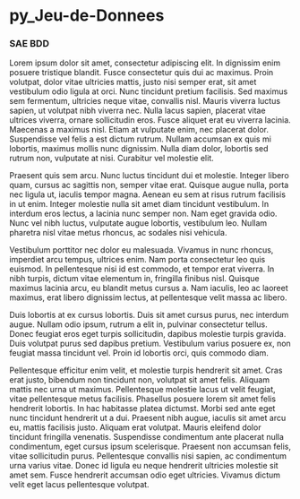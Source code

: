 # py_Jeu-de-Donnees

### SAE BDD

Lorem ipsum dolor sit amet, consectetur adipiscing elit. In dignissim enim posuere tristique blandit. Fusce consectetur quis dui ac maximus. Proin volutpat, dolor vitae ultricies mattis, justo nisi semper erat, sit amet vestibulum odio ligula at orci. Nunc tincidunt pretium facilisis. Sed maximus sem fermentum, ultricies neque vitae, convallis nisl. Mauris viverra luctus sapien, ut volutpat nibh viverra nec. Nulla lacus sapien, placerat vitae ultrices viverra, ornare sollicitudin eros. Fusce aliquet erat eu viverra lacinia. Maecenas a maximus nisl. Etiam at vulputate enim, nec placerat dolor. Suspendisse vel felis a est dictum rutrum. Nullam accumsan ex quis mi lobortis, maximus mollis nunc dignissim. Nulla diam dolor, lobortis sed rutrum non, vulputate at nisi. Curabitur vel molestie elit.

Praesent quis sem arcu. Nunc luctus tincidunt dui et molestie. Integer libero quam, cursus ac sagittis non, semper vitae erat. Quisque augue nulla, porta nec ligula ut, iaculis tempor magna. Aenean eu sem at risus rutrum facilisis in ut enim. Integer molestie nulla sit amet diam tincidunt vestibulum. In interdum eros lectus, a lacinia nunc semper non. Nam eget gravida odio. Nunc vel nibh luctus, vulputate augue lobortis, vestibulum leo. Nullam pharetra nisl vitae metus rhoncus, ac sodales nisi vehicula.

Vestibulum porttitor nec dolor eu malesuada. Vivamus in nunc rhoncus, imperdiet arcu tempus, ultrices enim. Nam porta consectetur leo quis euismod. In pellentesque nisi id est commodo, et tempor erat viverra. In nibh turpis, dictum vitae elementum in, fringilla finibus nisl. Quisque maximus lacinia arcu, eu blandit metus cursus a. Nam iaculis, leo ac laoreet maximus, erat libero dignissim lectus, at pellentesque velit massa ac libero.

Duis lobortis at ex cursus lobortis. Duis sit amet cursus purus, nec interdum augue. Nullam odio ipsum, rutrum a elit in, pulvinar consectetur tellus. Donec feugiat eros eget turpis sollicitudin, dapibus molestie turpis gravida. Duis volutpat purus sed dapibus pretium. Vestibulum varius posuere ex, non feugiat massa tincidunt vel. Proin id lobortis orci, quis commodo diam.

Pellentesque efficitur enim velit, et molestie turpis hendrerit sit amet. Cras erat justo, bibendum non tincidunt non, volutpat sit amet felis. Aliquam mattis nec urna ut maximus. Pellentesque molestie lacus ut velit feugiat, vitae pellentesque metus facilisis. Phasellus posuere lorem sit amet felis hendrerit lobortis. In hac habitasse platea dictumst. Morbi sed ante eget nunc tincidunt hendrerit ut a dui. Praesent nibh augue, iaculis sit amet arcu eu, mattis facilisis justo. Aliquam erat volutpat. Mauris eleifend dolor tincidunt fringilla venenatis. Suspendisse condimentum ante placerat nulla condimentum, eget cursus ipsum scelerisque. Praesent non accumsan felis, vitae sollicitudin purus. Pellentesque convallis nisi sapien, ac condimentum urna varius vitae. Donec id ligula eu neque hendrerit ultricies molestie sit amet sem. Fusce hendrerit accumsan odio eget ultricies. Vivamus dictum velit eget lacus pellentesque volutpat.
